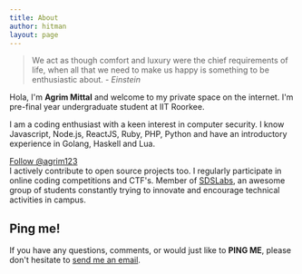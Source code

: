 ```yaml
---
title: About
author: hitman
layout: page
---
```


> We act as though comfort and luxury were the chief requirements of life, when all that we need to make us happy is something to be enthusiastic about. - *Einstein*

Hola, I'm __Agrim Mittal__ and welcome to my private space on the internet. I'm pre-final year undergraduate student at IIT Roorkee. 

I am a coding enthusiast with a keen interest in computer security.
I know Javascript, Node.js, ReactJS, Ruby, PHP, Python and have an introductory experience in Golang, Haskell and Lua.

<a class="github-button" href="https://github.com/agrim123" aria-label="Follow @agrim123 on GitHub">Follow @agrim123</a>  
I actively contribute to open source projects too.
I regularly participate in online coding competitions and CTF's.
Member of [SDSLabs](https://github.com/sdslabs), an awesome group of students constantly trying to innovate and encourage technical activities in campus.

## Ping me!

If you have any questions, comments, or would just like to __PING ME__, please don't hesitate to [send me an email](mailto:agrimmittal97@gmail.com).

